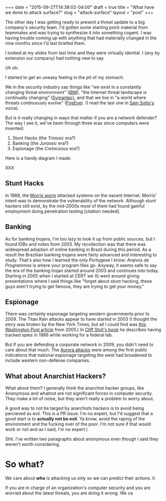+++
date = "2015-09-27T14:38:02-04:00"
draft = true
title = "What have we done to attack surface?"
slug = "attack-surface"
layout = "post"
+++

The other day I was getting ready to present a threat update to a big company's security team. I'd gotten some starting point material from teammates and was trying to synthesize it into something cogent. I was having trouble coming up with anything that had materially changed in the nine months since I'd last briefed them.

I looked at my slides from last time and they were virtually idential. I (any by extension our company) had nothing new to say. 

Uh oh.

I started to get an uneasy feeling in the pit of my stomach. 

We in the security industry say things like "we exist in a constantly changing threat environment" ([IBM](https://securityintelligence.com/keeping-up-with-the-changing-threat-environment/)), "the Internet threat landscape is continually changing" ([Symantec](http://www.symantec.com/connect/events/webcast-symantec-internet-security-threat-report-how-changes-threat-landscape-impact-your-cus)), and that we live in "a world where threats continuously evolve" ([FireEye](https://www.fireeye.com/services/training.html)). (I read the last one in [Sam Sotto's](http://www.imdb.com/title/tt2294677/) voice). 

But is it really changing in ways that matter if you are a network defender? The way I see it, we've been through three eras since computers were invented:

1. Stunt Hacks (the *Triassic* era?)
2. Banking (the *Jurassic* era?)
3. Espionage (the *Cretaceous* era?)

Here is a handy diagram I made:

XXX

## Stunt Hacks

In 1988, the [Morris worm](https://en.wikipedia.org/wiki/Morris_worm) attacked systems on the nacent Internet. Morris' intent was to demonstrate the vulnerability of the network. Although stunt hackers still exist, by the mid-2000s most of them had found gainful employment doing penetration testing [citation needed].

## Banking

As for banking trojans, I'm too lazy to look it up from public sources, but I found IDBs and notes from 2003. My recollection was that there was widespread adoption of online banking in Brazil during this period. As a result the Brazilian banking trojans were fairly advanced and interesting to study. That's also how I learned the only Portugese I know: *Arqivos de Programmas* is where your program files go. Anyway, it seems safe to say the era of the banking trojan started around 2003 and continues into today. Starting in 2005 when I started at CERT we (I) went around giving presentations where I said things like "forget about stunt hacking, these guys aren't trying to get famous, they are trying to get your money."

## Espionage

There was certainly espionage targeting western governments prior to 2009. The Titan Rain attacks appear to have started in 2003 (I thought the story was broken by the New York Times, but all I could find was [this Washington Post article](http://www.washingtonpost.com/wp-dyn/content/article/2005/08/24/AR2005082402318.html) from 2005.) In [Cliff Stoll's book](http://www.amazon.com/The-Cuckoos-Egg-Tracking-Espionage/dp/1416507787) he describes having tracked spies in 1986 while working for a federal lab.  

But if you are defending a corporate network in 2009, you didn't need to care about that much. The [Aurora attacks](https://en.wikipedia.org/wiki/Operation_Aurora) were among the first public indications that national espionage targeting the west had broadened to include western non-defense companies.

## What about Anarchist Hackers?

What about them? I generally think the anarchist hacker groups, like Anonymous and whatnot are not significant forces in computer security. They make a lot of noise, but they aren't really a problem to worry about.

A good way to not be targed by anarchists hackers is to avoid being percieved as evil. This is a PR issue. I'm no expert, but I'd suggest that a good start is to **actually not be evil**. Ya know, avoid the raping of the environment and the fucking over of the poor. I'm not sure if that would work or not and as I said, I'm no expert.)

Shit. I've written two paragraphs about anonymous even though I said they weren't worth considering.

# So what?

We care about **who** is attacking us only so we can predict their actions. It 

If you are in charge of an organization's computer security and you are worried about the latest threats, you are doing it wrong. We ca





